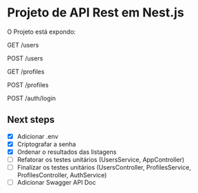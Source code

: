# Projeto de API Rest em Nest.js

O Projeto está expondo:

GET /users

POST /users

GET /profiles

POST /profiles

POST /auth/login

## Next steps

- [x] Adicionar .env
- [x] Criptografar a senha
- [x] Ordenar o resultados das listagens
- [ ] Refatorar os testes unitários (UsersService, AppController)
- [ ] Finalizar os testes unitários (UsersController, ProfilesService, ProfilesController, AuthService)
- [ ] Adicionar Swagger API Doc 